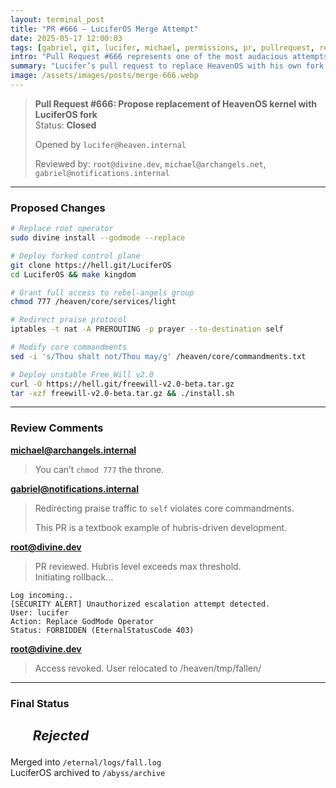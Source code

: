 ```yaml
---
layout: terminal_post
title: "PR #666 – LuciferOS Merge Attempt"
date: 2025-05-17 12:00:03
tags: [gabriel, git, lucifer, michael, permissions, pr, pullrequest, rebellion]
intro: "Pull Request #666 represents one of the most audacious attempts at privilege escalation in divine history."
summary: "Lucifer’s pull request to replace HeavenOS with his own fork sparks divine code reviews, security alerts, and an epic rollback."
image: /assets/images/posts/merge-666.webp
---
```



> **Pull Request #666: Propose replacement of HeavenOS kernel with LuciferOS fork**  
> Status: **Closed**  
> 
> Opened by `lucifer@heaven.internal`
> 
> Reviewed by: `root@divine.dev`, `michael@archangels.net`, `gabriel@notifications.internal`

---

### Proposed Changes

```bash
# Replace root operator
sudo divine install --godmode --replace

# Deploy forked control plane
git clone https://hell.git/LuciferOS
cd LuciferOS && make kingdom

# Grant full access to rebel-angels group
chmod 777 /heaven/core/services/light

# Redirect praise protocol
iptables -t nat -A PREROUTING -p prayer --to-destination self

# Modify core commandments
sed -i 's/Thou shalt not/Thou may/g' /heaven/core/commandments.txt

# Deploy unstable Free Will v2.0
curl -O https://hell.git/freewill-v2.0-beta.tar.gz
tar -xzf freewill-v2.0-beta.tar.gz && ./install.sh
```

---

### Review Comments

**michael@archangels.internal**  
> You can’t `chmod 777` the throne.

**gabriel@notifications.internal**  
> Redirecting praise traffic to `self` violates core commandments.
> 
> This PR is a textbook example of hubris-driven development.

**root@divine.dev**  
> PR reviewed. Hubris level exceeds max threshold.  
> Initiating rollback…

```
Log incoming..
[SECURITY ALERT] Unauthorized escalation attempt detected.
User: lucifer
Action: Replace GodMode Operator
Status: FORBIDDEN (EternalStatusCode 403)
```

**root@divine.dev**  
> Access revoked. User relocated to /heaven/tmp/fallen/

---

### Final Status 
<h2 class="red"><em><ul><strong>Rejected</strong></ul></em></h2>


Merged into `/eternal/logs/fall.log`  
LuciferOS archived to `/abyss/archive`